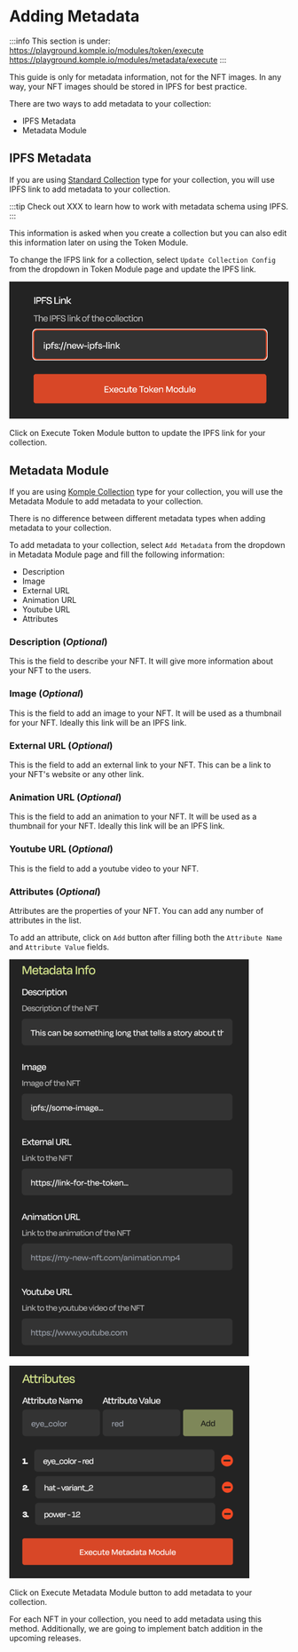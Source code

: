 # Adding Metadata

:::info
This section is under:  
https://playground.komple.io/modules/token/execute  
https://playground.komple.io/modules/metadata/execute
:::

This guide is only for metadata information, not for the NFT images. In any way, your NFT images should be stored in IPFS for best practice.

There are two ways to add metadata to your collection:

- IPFS Metadata
- Metadata Module

## IPFS Metadata

If you are using [Standard Collection](/docs/komple-framework/modules/06-Mint-Module.md#collections) type for your collection, you will use IPFS link to add metadata to your collection.

:::tip
Check out XXX to learn how to work with metadata schema using IPFS.
:::

This information is asked when you create a collection but you can also edit this information later on using the Token Module.

To change the IFPS link for a collection, select `Update Collection Config` from the dropdown in Token Module page and update the IPFS link.

![Update IPFS Link](/playground-guides/collections/update-ipfs-link.png)

Click on Execute Token Module button to update the IPFS link for your collection.

## Metadata Module

If you are using [Komple Collection](/docs/komple-framework/modules/06-Mint-Module.md#collections) type for your collection, you will use the Metadata Module to add metadata to your collection.

There is no difference between different metadata types when adding metadata to your collection.

To add metadata to your collection, select `Add Metadata` from the dropdown in Metadata Module page and fill the following information:

- Description
- Image
- External URL
- Animation URL
- Youtube URL
- Attributes

### Description (_Optional_)

This is the field to describe your NFT. It will give more information about your NFT to the users.

### Image (_Optional_)

This is the field to add an image to your NFT. It will be used as a thumbnail for your NFT. Ideally this link will be an IPFS link.

### External URL (_Optional_)

This is the field to add an external link to your NFT. This can be a link to your NFT's website or any other link.

### Animation URL (_Optional_)

This is the field to add an animation to your NFT. It will be used as a thumbnail for your NFT. Ideally this link will be an IPFS link.

### Youtube URL (_Optional_)

This is the field to add a youtube video to your NFT.

### Attributes (_Optional_)

Attributes are the properties of your NFT. You can add any number of attributes in the list.

To add an attribute, click on `Add` button after filling both the `Attribute Name` and `Attribute Value` fields.

![Add Meta Info](/playground-guides/collections/add-meta-info.png)

![Add Attributes](/playground-guides/collections/add-attributes.png)

Click on Execute Metadata Module button to add metadata to your collection.

For each NFT in your collection, you need to add metadata using this method. Additionally, we are going to implement batch addition in the upcoming releases.
